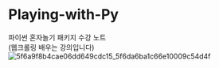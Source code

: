 # Playing-with-Py
파이썬 혼자놀기 패키지 수강 노트   
(웹크롤링 배우는 강의입니다)      
![5f6a9f8b4cae06dd649cdc15_5f6da6ba1c66e10009c54d4f](https://user-images.githubusercontent.com/35249310/96250559-fa88d480-0fe9-11eb-9096-74a7c2434cd6.jpg)
